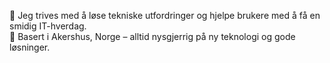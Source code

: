 🎯 Jeg trives med å løse tekniske utfordringer og hjelpe brukere med å få en smidig IT-hverdag.  
📍 Basert i Akershus, Norge – alltid nysgjerrig på ny teknologi og gode løsninger.
